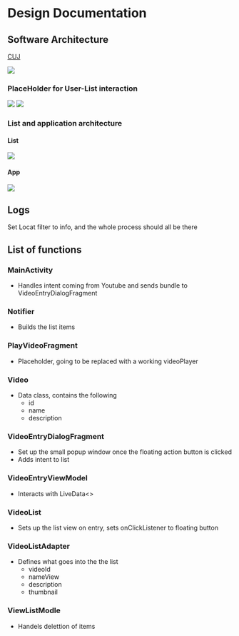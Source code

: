 # Design Documentation
## Software Architecture
[CUJ](https://github.com/Alwin-Lin/Youtube-mobile-player/blob/main/README.md#cuj)

![](https://user-images.githubusercontent.com/22556115/97812716-0c988300-1c38-11eb-8e17-40813dcea985.jpg)

### PlaceHolder for User-List interaction
![](https://user-images.githubusercontent.com/22556115/99919255-2bd37f00-2cd1-11eb-9e31-dbee8ea1ca42.jpg)
![](https://user-images.githubusercontent.com/22556115/99919260-2f670600-2cd1-11eb-948d-9f38e32e968e.jpg)
### List and application architecture
#### List
![](https://user-images.githubusercontent.com/22556115/99919259-2e35d900-2cd1-11eb-8851-caf7a74bd2d3.jpg)
#### App
![](https://user-images.githubusercontent.com/22556115/99919257-2d04ac00-2cd1-11eb-96c7-da3db958ccdc.jpg)

## Logs
Set Locat filter to info, and the whole process should all be there

## List of functions
### MainActivity
- Handles intent coming from Youtube and sends bundle to VideoEntryDialogFragment
### Notifier
- Builds the list items
### PlayVideoFragment
- Placeholder, going to be replaced with a working videoPlayer
### Video
- Data class, contains the following
  - id 
  - name 
  - description
### VideoEntryDialogFragment
- Set up the small popup window once the floating action button is clicked
- Adds intent to list
### VideoEntryViewModel
- Interacts with LiveData<>
### VideoList
- Sets up the list view on entry, sets onClickListener to floating button
### VideoListAdapter
- Defines what goes into the the list
  - videoId
  - nameView
  - description
  - thumbnail
### ViewListModle
  - Handels delettion of items
  
